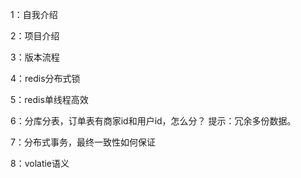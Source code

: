1：自我介绍

2：项目介绍

3：版本流程

4：redis分布式锁

5：redis单线程高效

6：分库分表，订单表有商家id和用户id，怎么分？   提示：冗余多份数据。

7：分布式事务，最终一致性如何保证

8：volatie语义